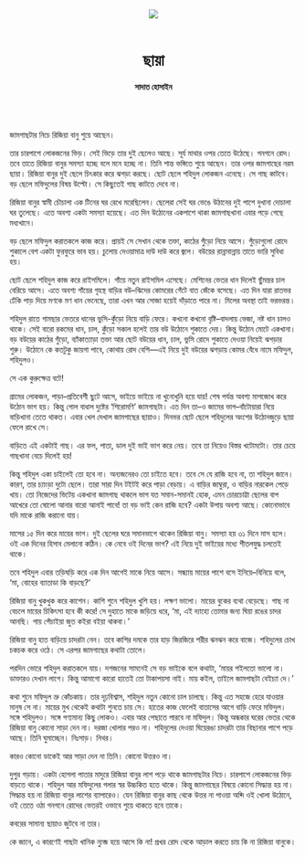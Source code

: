 <div align=center>
<img src=https://images.prothomalo.com/prothomalo-bangla%2F2021-01%2F9cbc3e38-ed33-4bcf-93b6-a6b2bcfcc3a1%2Fillustration.png?rect=0%2C64%2C1280%2C672&w=1200&ar=40%3A21&auto=format%2Ccompress&ogImage=true&mode=crop&overlay=&overlay_position=bottom&overlay_width_pct=1 />
<br><br>
<h1>ছায়া</h1>
<h4>সাদাত হোসাইন</h4>
<br><br>
</div>

জামগাছটার নিচে রিজিয়া বানু শুয়ে আছেন।

তার চারপাশে লোকজনের ভিড়। সেই ভিড়ে তার দুই ছেলেও আছে। সূর্য মাথার ওপর তেতে উঠেছে। গনগনে রোদ। তবে তাতে রিজিয়া বানুর সমস্যা হচ্ছে বলে মনে হচ্ছে না। তিনি শান্ত ভঙ্গিতে শুয়ে আছেন। তার ওপর জামগাছের নরম ছায়া। রিজিয়া বানুর দুই ছেলে চিৎকার করে ঝগড়া করছে। ছোট ছেলে শহিদুল লোকজন এনেছে। সে গাছ কাটবে। বড় ছেলে মফিদুলের বিষয় উল্টো। সে কিছুতেই গাছ কাটতে দেবে না।

রিজিয়া বানুর স্বামী চৌচালা এক টিনের ঘর রেখে মরেছিলেন। ছেলেরা সেই ঘর ভেঙে উঠানের দুই পাশে দুখানা দোচালা ঘর তুলেছে। এতে অবশ্য একটা সমস্যা হয়েছে। এত দিন উঠোনের একপাশে থাকা জামগাছখানা এবার পড়ে গেছে মধ্যখানে।

বড় ছেলে মফিদুল করাতকলে কাজ করে। প্রায়ই সে সেখান থেকে তক্তা, কাঠের গুঁড়ো নিয়ে আসে। গুঁড়োগুলো রোদে শুকালে বেশ একটা ফুরফুরে ভাব হয়। চুলোয় দেওয়ামাত্র দাউ দাউ করে জ্বলে। বউয়ের রান্নাবান্নায় তাতে ভারি সুবিধা হয়।

ছোট ছেলে শহিদুল কাজ করে রাইসমিলে। গাঁয়ে নতুন রাইসমিল এসেছে। মেশিনের ভেতর ধান দিলেই ছুঁমন্তর চাল বেরিয়ে আসে। এতে অবশ্য গাঁয়ের গৃহস্থ বাড়ির বউ–ঝিদের কোমরের গেঁটে বাত জেঁকে বসেছে। এত দিন যারা রাতভর ঢেঁকি পাড় দিয়ে মণকে মণ ধান ভেনেছে, তারা এখন আর সোজা হয়েই দাঁড়াতে পারে না। মিলের অবস্থা তাই ভরভরন্ত।

শহিদুল রাতে গামছার ভেতরে ধানের ভুসি-কুঁড়ো নিয়ে বাড়ি ফেরে। কখনো কখনো বৃষ্টি–বাদলায় ভেজা, নষ্ট ধান চালও থাকে। সেই বারো রকমের ধান, চাল, কুঁড়ো সকাল হলেই তার বউ উঠোনে শুকাতে দেয়। কিন্তু উঠোন মোটে একখানা। বড় বউয়ের কাঠের গুঁড়ো, ব্যাঁকাত্যাড়া তক্তা আর ছোট বউয়ের ধান, চাল, ভুসি রোদে শুকাতে দেওয়া নিয়েই ঝগড়ার শুরু। উঠোনে কে কতটুকু জায়গা পাবে, কোথায় রোদ বেশি—এই নিয়ে দুই বউয়ের ঝগড়ায় কোমর বেঁধে নামে মফিদুল, শহিদুলও।

সে এক কুরুক্ষেত্র বটে!

গ্রামের লোকজন, পাড়া–প্রতিবেশী ছুটে আসে, ভাইয়ে ভাইয়ে না খুনোখুনি হয়ে যায়! শেষ পর্যন্ত অবশ্য মাপজোখ করে উঠোন ভাগ হয়। কিন্তু গোল বাধাল দুষ্টের ‘শিরোমণি’ জামগাছটা। এত দিন তা–ও জামের ভাগ–বাঁটোয়ারা নিয়ে বাড়িখানা তেতে থাকত। এবার খেল দেখাল জামগাছের ছায়াও। দিনভর ছোট ছেলে শহিদুলের অংশের উঠোনজুড়ে ছায়া ফেলে রাখে সে।

বাড়িতে এই একটাই গাছ। এর ফল, পাতা, ডাল দুই ভাই ভাগ করে নেয়। তবে তা নিয়েও বিস্তর খটোমটো। তার চেয়ে গাছখানা বেচে দিলেই হয়!

কিন্তু শহিদুল একা চাইলেই তো হবে না। অন্যজনেরও তো চাইতে হবে। তবে সে যে রাজি হবে না, তা শহিদুল জানে। কারণ, তার চ্যাংড়া দুটো ছেলে। তারা সারা দিন টইটই করে পাড়া বেড়ায়। এ বাড়ির জাম্বুরা, ও বাড়ির নারকেল পেড়ে খায়। তো নিজেদের ভিটেয় একখানা জামগাছ থাকলে ভাগ যত সমান-সমানই হোক, এমন চোরচোট্টা ছেলের বাপ আখেরে তো ষোলো আনার বারো আনাই পাবে! তা বড় ভাই কেন রাজি হবে? একটা উপায় অবশ্য আছে। কোনোভাবে যদি মাকে রাজি করানো যায়।

মাসের ১৫ দিন করে মায়ের ভাগ। দুই ছেলের ঘরে সমানভাগে থাকেন রিজিয়া বানু। সমস্যা হয় ৩১ দিনে মাস হলে। ওই এক দিনের হিসাব মেলানো কঠিন। কে নেবে ওই দিনের ভাগ? এই নিয়ে দুই ভাইয়ের মধ্যে শীতলযুদ্ধ চলতেই থাকে।

তবে শহিদুল এবার তড়িঘড়ি করে এক দিন আগেই মাকে নিয়ে আসে। সন্ধ্যায় মায়ের পাশে বসে ইনিয়ে–বিনিয়ে বলে, ‘মা, বোহের ব্যাতাডা কি বাড়ছে?’

রিজিয়া বানু খুকখুক করে কাশেন। কাশি শুনে শহিদুল খুশি হয়। লক্ষণ ভালো। মায়ের বুকের ব্যথা বেড়েছে। গাছ না বেচলে মায়ের চিকিৎসা হবে কী করে! সে দুহাতে মাকে জড়িয়ে ধরে, ‘মা, এই দ্যাহো তোমার জন্য ঘিয়া রঙের চাদর আনছি। গায় পেঁচাইয়া জুত কইরা বইয়া থাকবা।’

রিজিয়া বানু হাত বাড়িয়ে চাদরটা নেন। তবে কাশির দমকে তার হাড় জিরজিরে শরীর ঝনঝন করে বাজে। শহিদুলের চোখ চকচক করে ওঠে। সে এরপর জামগাছের কথাটা তোলে।

পরদিন ভোরে শহিদুল করাতকলে যায়। দশজনের সামনেই সে বড় ভাইকে বলে কথাটা, ‘মায়র শইলতো ভালো না। ডাক্তারও দেখান লাগে। কিন্তু আমাগো কারো হাতেই তো টাকাপয়সা নাই। মায় কইল, তাইলে জামগাছটা বেইচ্যা দে।’

কথা শুনে মফিদুল ভ্রু কোঁচকায়। তার দৃঢ়বিশ্বাস, শহিদুল নতুন কোনো চাল চালছে। কিন্তু এত সহজে হেরে যাওয়ার মানুষ সে না। মায়ের মুখ থেকেই কথাটা শুনতে চায় সে। হাতের কাজ ফেলেই বাতাসের আগে বাড়ি ফেরে মফিদুল। সঙ্গে শহিদুলও। সঙ্গে গণ্যমান্য কিছু লোকও। এবার আর পেছাতে পারবে না মফিদুল। কিন্তু অন্ধকার ঘরের ভেতর থেকে রিজিয়া বানু কোনো সাড়া দেন না। দরজা খোলার পরও না। শহিদুলের দেওয়া ঘিয়েরঙা চাদরটা তার বিছানার পাশে পড়ে আছে। তিনি ঘুমাচ্ছেন। নিঃসাড়। নিথর।

কারও কোনো ডাকেই আর সাড়া দেন না তিনি। কোনো উত্তরও না।

দুপুর গড়ায়। একটা হোগলা পাতার মাদুরে রিজিয়া বানুর লাশ পড়ে থাকে জামগাছটার নিচে। চারপাশে লোকজনের ভিড় বাড়তে থাকে। শহিদুল আর মফিদুলের গলার স্বর উচ্চকিত হতে থাকে। কিন্তু জামগাছের বিষয়ে কোনো সিদ্ধান্ত হয় না। সিদ্ধান্ত হয় না রিজিয়া বানুর লাশের ব্যাপারেও। যেন রিজিয়া বানুর কাছ থেকে উত্তর না পাওয়া অব্দি ওই খোলা উঠোনে, ওই তেতে ওঠা গনগনে রোদের ভেতরই ওভাবে শুয়ে থাকতে হবে তাকে।

কবরের সামান্য ছায়াও জুটবে না তার।

কে জানে, এ কারণেই গাছটা খানিক ন্যুব্জ হয়ে আসে কি না! প্রখর রোদ থেকে আড়াল করতে চায় কি না রিজিয়া বানুকে।
